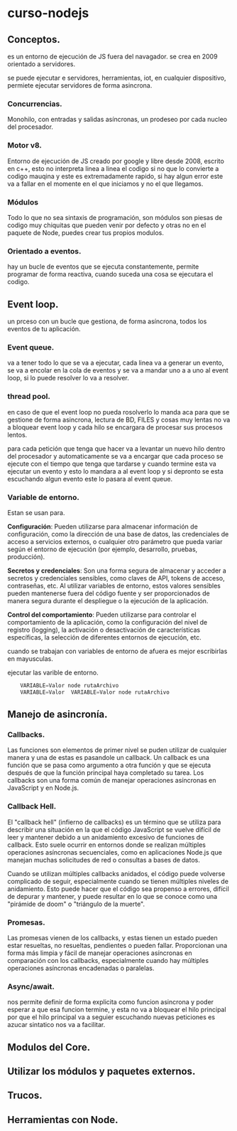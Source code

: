 # curso-nodejs

## Conceptos.
es un entorno de ejecución de JS fuera del navagador.
se crea en 2009 orientado a servidores.

se puede ejecutar e servidores, herramientas, iot, en cualquier dispositivo, permiete ejecutar servidores de forma asincrona.

### Concurrencias.
Monohilo, con entradas y salidas asíncronas, un prodeseo por cada nucleo del procesador.

### Motor v8.
Entorno de ejecución de JS creado por google y libre desde 2008, escrito en c++, esto no interpreta linea a linea el codigo si no que lo convierte a codigo mauqina y este es extremadamente rapido, si hay algun error este va a fallar en el momente en el que iniciamos y no el que llegamos.

### Módulos
Todo lo que no sea sintaxis de programación, son módulos son piesas de codigo muy chiquitas que pueden venir por defecto y otras no en el paquete de Node, puedes crear tus propios modulos.

### Orientado a eventos.
hay un bucle de eventos que se ejecuta constantemente, permite programar de forma reactiva, cuando suceda una cosa se ejecutara el codigo.

## Event loop.
un prceso con un bucle que gestiona, de forma asíncrona, todos los eventos  de tu aplicación.

### Event queue.
va a tener todo lo que se va a ejecutar, cada linea va a generar un evento, se va a encolar en la cola de eventos y se va a mandar uno a a uno al event loop, si lo puede resolver lo va a resolver.

### thread pool.
en caso de que el event loop no pueda rosolverlo lo manda aca para que se gestione de forma asincrona, lectura de BD, FILES y cosas muy lentas no va a bloquear event loop y cada hilo se encargara de procesar sus procesos lentos.

para cada petición que tenga que hacer va a levantar un nuevo hilo dentro del procesador y automaticamente se va a encargar que cada proceso se ejecute con el tiempo que tenga que tardarse y cuando termine esta va ejecutar un evento y esto lo mandara a al event loop y si depronto se esta escuchando algun evento este lo pasara al event queue.

### Variable de entorno. 
Estan se usan para.

__Configuración__: Pueden utilizarse para almacenar información de configuración, como la dirección de una base de datos, las credenciales de acceso a servicios externos, o cualquier otro parámetro que pueda variar según el entorno de ejecución (por ejemplo, desarrollo, pruebas, producción).

__Secretos y credenciales__: Son una forma segura de almacenar y acceder a secretos y credenciales sensibles, como claves de API, tokens de acceso, contraseñas, etc. Al utilizar variables de entorno, estos valores sensibles pueden mantenerse fuera del código fuente y ser proporcionados de manera segura durante el despliegue o la ejecución de la aplicación.

__Control del comportamiento__: Pueden utilizarse para controlar el comportamiento de la aplicación, como la configuración del nivel de registro (logging), la activación o desactivación de características específicas, la selección de diferentes entornos de ejecución, etc.

cuando se trabajan con variables de entorno de afuera es mejor escribirlas en mayusculas.

ejecutar las varible de entorno.
```js
    VARIABLE=Valor node rutaArchivo
    VARIABLE=Valor  VARIABLE=Valor node rutaArchivo
```

## Manejo de asincronía.
### Callbacks.
Las funciones son elementos de primer nivel se puden utilizar de cualquier manera y una de estas es pasandole un callback.
Un callback es una función que se pasa como argumento a otra función y que se ejecuta después de que la función principal haya completado su tarea. Los callbacks son una forma común de manejar operaciones asíncronas en JavaScript y en Node.js.

### Callback Hell.

El "callback hell" (infierno de callbacks) es un término que se utiliza para describir una situación en la que el código JavaScript se vuelve difícil de leer y mantener debido a un anidamiento excesivo de funciones de callback. Esto suele ocurrir en entornos donde se realizan múltiples operaciones asíncronas secuenciales, como en aplicaciones Node.js que manejan muchas solicitudes de red o consultas a bases de datos.

Cuando se utilizan múltiples callbacks anidados, el código puede volverse complicado de seguir, especialmente cuando se tienen múltiples niveles de anidamiento. Esto puede hacer que el código sea propenso a errores, difícil de depurar y mantener, y puede resultar en lo que se conoce como una "pirámide de doom" o "triángulo de la muerte".

### Promesas.
Las promesas vienen de los callbacks, y estas tienen un estado pueden estar resueltas, no resueltas, pendientes o pueden fallar. Proporcionan una forma más limpia y fácil de manejar operaciones asíncronas en comparación con los callbacks, especialmente cuando hay múltiples operaciones asíncronas encadenadas o paralelas.

### Async/await.
nos permite definir de forma explicita como funcion asincrona y poder esperar a que esa funcion termine, y esta no va a bloquear el hilo principal por que el hilo principal va a seguier escuchando nuevas peticiones es azucar sintatico nos va a facilitar.




## Modulos del Core.
## Utilizar los módulos y paquetes externos.
## Trucos.
## Herramientas con Node.